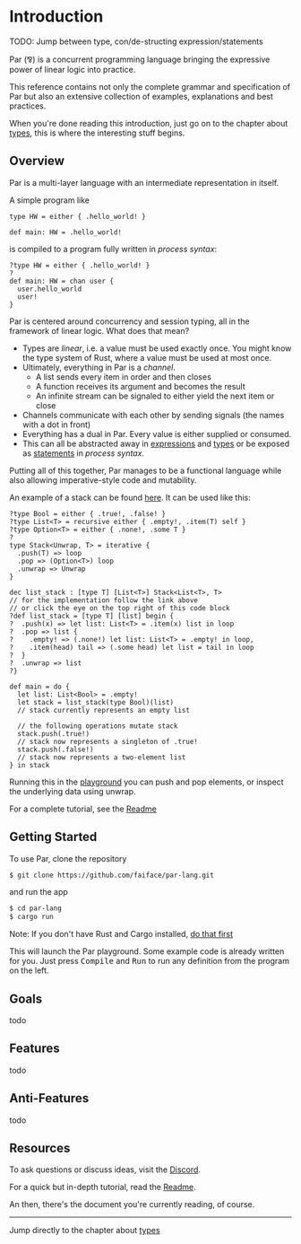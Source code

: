 # Introduction

TODO: Jump between type, con/de-structing expression/statements

Par (⅋) is a concurrent programming language bringing the expressive power of linear logic into practice.

This reference contains not only the complete grammar and specification of Par but also an extensive collection of examples, explanations and best practices.

When you're done reading this introduction, just go on to the chapter about [types](types.md), this is where the interesting stuff begins.

## Overview

Par is a multi-layer language with an intermediate representation in itself.

A simple program like
```par
type HW = either { .hello_world! }

def main: HW = .hello_world!
```
is compiled to a program fully written in _process syntax_:
```par
?type HW = either { .hello_world! }
?
def main: HW = chan user {
  user.hello_world
  user!
}
```
Par is centered around concurrency and session typing, all in the framework of linear logic.
What does that mean?

- Types are _linear_, i.e. a value must be used exactly once.
  You might know the type system of Rust, where a value must be used at most once.
- Ultimately, everything in Par is a _channel_.
  - A list sends every item in order and then closes
  - A function receives its argument and becomes the result
  - An infinite stream can be signaled to either yield the next item or close
- Channels communicate with each other by sending signals (the names with a dot in front)
- Everything has a dual in Par. Every value is either supplied or consumed.
- This can all be abstracted away in [expressions](expressions.md) and [types](types.md) or be exposed as [statements](statements.md) in _process syntax_.

Putting all of this together, Par manages to be a functional language while also allowing imperative-style code and mutability.

An example of a stack can be found [here](types.md#choice-types).
It can be used like this:
```par
?type Bool = either { .true!, .false! }
?type List<T> = recursive either { .empty!, .item(T) self }
?type Option<T> = either { .none!, .some T }
?
type Stack<Unwrap, T> = iterative {
  .push(T) => loop
  .pop => (Option<T>) loop
  .unwrap => Unwrap
}

dec list_stack : [type T] [List<T>] Stack<List<T>, T>
// for the implementation follow the link above
// or click the eye on the top right of this code block
?def list_stack = [type T] [list] begin {
?  .push(x) => let list: List<T> = .item(x) list in loop
?  .pop => list {
?    .empty! => (.none!) let list: List<T> = .empty! in loop,
?    .item(head) tail => (.some head) let list = tail in loop
?  }
?  .unwrap => list
?}

def main = do {
  let list: List<Bool> = .empty!
  let stack = list_stack(type Bool)(list)
  // stack currently represents an empty list

  // the following operations mutate stack
  stack.push(.true!)
  // stack now represents a singleton of .true!
  stack.push(.false!)
  // stack now represents a two-element list
} in stack
```
Running this in the [playground](#getting-started) you can push and pop elements, or inspect the underlying data using unwrap.

For a complete tutorial, see the [Readme](#resources)

## Getting Started

To use Par, clone the repository
```sh
$ git clone https://github.com/faiface/par-lang.git
```
and run the app
```sh
$ cd par-lang
$ cargo run
```
Note: If you don't have Rust and Cargo installed, [do that first](https://doc.rust-lang.org/cargo/getting-started/installation.html)

This will launch the Par playground.
Some example code is already written for you.
Just press <kbd>Compile</kbd> and <kbd>Run</kbd> to run any definition from the program on the left.

## Goals

todo

## Features

todo

## Anti-Features

todo

## Resources

To ask questions or discuss ideas, visit the [Discord](https://discord.gg/8KsypefW99).

For a quick but in-depth tutorial, read the [Readme](https://github.com/faiface/par-lang).

An then, there's the document you're currently reading, of course.

---

Jump directly to the chapter about [types](types.md)